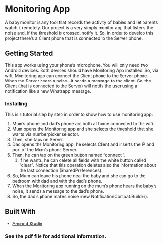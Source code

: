 # Monitoring App

A baby monitor is any tool that records the activity of babies and let parents watch it remotely. 
Our project is a very simply monitor app that listens the noise and, if the threshold is crossed, notify it. 
So, in order to develop this project there’s a Client phone that is connected to the Server phone.

## Getting Started

This app works using your phone’s microphone. You will only need two Android devices.
Both devices should have Monitoring App installed. 
So, via wifi, Monitoring app can connect the Client phone to the Server phone. 
When the Server hears a noise...it sends a message to the client. 
So, the Client (that is connected to the Server) will notify the user using a notification like a new Whatsapp message.

### Installing

This is a tutorial step by step in order to show how to use monitoring app:
1. Mum’s phone and dad’s phone are both at home connected to the wifi.
1. Mum opens the Monitoring app and she selects the threshold that she wants via numberpicker selector.
1. Then, she taps on Server.
1. Dad opens the Monitoring app, he selects Client and inserts the IP and port of the Mum’s phone Server.
1. Then, he can tap on the green button named “connect “. 
   1. If he wants, he can delete all fields with the white button called “clear”. 
      Notice that this operation deletes also the information about the last connection (SharedPreferences).
1. So, Mum can leave his phone near the baby and she can go to the bedroom with dad and with the dad’s phone.
1. When the Monitoring app running on the mum’s phone hears the baby’s noise, it sends a message to the dad’s phone. 
1. So, the dad’s phone makes noise (new NotificationCompat.Builder).


## Built With

* [Android Studio](https://developer.android.com/studio/?gclid=EAIaIQobChMIkf6Qzuea5wIVlE8YCh2OMQMdEAAYASAAEgL0NfD_BwE) 

### See the pdf file for additional information.
